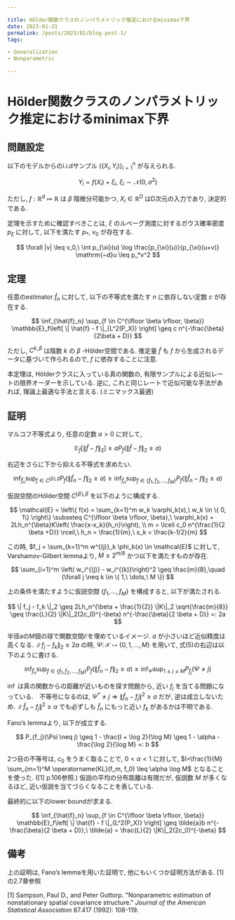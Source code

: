 ```yaml
---

title: Hölder関数クラスのノンパラメトリック推定におけるminimax下界
date: 2023-01-31
permalink: /posts/2023/01/blog-post-1/
tags:

- Generalization
- Nonparametric

---
```


# Hölder関数クラスのノンパラメトリック推定におけるminimax下界

## 問題設定

以下のモデルからのi.i.dサンプル $\{(X_i, Y_i)\}_{i=1}^n$ が与えられる. 

$$
Y_i = f(X_i) + \xi_i,\ \xi_i \sim \mathcal{N}(0, \sigma^2)
$$

ただし, $f: \mathbb{R}^d \mapsto \mathbb{R}$ は $\beta$ 階微分可能かつ, $X_i \in \mathbb{R}^D$ はD次元の入力であり, 決定的である.

定理を示すために確認すべきことは, $\xi$ のルベーグ測度に対するガウス確率密度 $p_{\xi}$ に対して, 以下を満たす $p_*,\ v_0$ が存在する.

$$
\forall |v| \leq v_0,\ \int p_{\xi}(u) \log \frac{p_{\xi}(u)}{p_{\xi}(u+v)} \mathrm{~d}u \leq p_*v^2
$$

## 定理

任意のestimator $\hat{f}_n$ に対して, 以下の不等式を満たす $n$ に依存しない定数 $c$ が存在する. 

$$
\inf_{\hat{f}_n} \sup_{f \in C^{\lfloor \beta \rfloor, \beta}} \mathbb{E}_f\left[ \| \hat{f} - f \|_{L^2(P_X)} \right] \geq c n^{-\frac{\beta}{2\beta + D}}
$$

ただし, $C^{k, \beta}$ は階数 $k$ の $\beta$ -Hölder空間である. 推定量 $\hat{f}$ も $f$ から生成されるデータに基づいて作られるので, $f$ に依存することに注意. 

本定理は, Hölderクラスに入っている真の関数の, 有限サンプルによる近似レートの限界オーダーを示している. 逆に, これと同じレートで近似可能な手法があれば, 理論上最適な手法と言える. (ミニマックス最適)

## 証明

マルコフ不等式より,  任意の定数 $a>0$ に対して, 

$$
\mathbb{E}_f\left[ \| \hat{f} - f \|_2 \right] \geq a P_f(\| \hat{f} - f \|_2 \geq a)
$$

右辺をさらに下から抑える不等式を求めたい. 

$$
\inf_{\hat{f}_n} \sup_{f \in C^{\lfloor \beta \rfloor, \beta}} P_f \left(\| \hat{f}_n - f \|_2 \geq a \right) \geq \inf_{\hat{f}_n} \sup_{f \in \{ f_1, f_2,\dots, f_M \}} P_f \left(\| \hat{f}_n - f \|_2 \geq a \right)
$$

仮説空間のHölder空間 $C^{\lfloor \beta \rfloor, \beta}$ を以下のように構成する. 

$$
\mathcal{E} = \left\{ f(x) = \sum_{k=1}^m w_k \varphi_k(x),\ w_k \in \{ 0, 1\} \right\} \subseteq C^{\lfloor \beta \rfloor, \beta},\ \varphi_k(x) = 2Lh_n^{\beta}K\left( \frac{x-x_k}{h_n}\right), \\
m = \lceil c_0 n^{\frac{1}{2 \beta +D}} \rceil,\ h_n = \frac{1}{m},\ x_k = \frac{k-1/2}{m}
$$

この時,  $f_j = \sum_{k=1}^m w^{(j)}_k \phi_k(x) \in  \mathcal{E}$ に対して,  Varshamov-Gilbert lemmaより, $M \geq 2^{m/8}$ かつ以下を満たすものが存在. 

$$
\sum_{i=1}^m \left( w_i^{(j)} - w_i^{(k)}\right)^2 \geq \frac{m}{8},\quad (\forall j \neq k \in \{ 1,\ \dots,\ M \})
$$

上の条件を満たすように仮説空間 $\{ f_1, \dots, f_M \}$ を構成すると, 以下が満たされる. 

$$
\| f_j - f_k \|_2 \geq 2Lh_n^{\beta + \frac{1}{2}} \|K\|_2 \sqrt{\frac{m}{8}} \geq \frac{L}{2} \|K\|_2(2c_0)^{-\beta} n^{-\frac{\beta}{2 \beta + D}} =: 2a
$$

半径aのM個の球で関数空間$\mathcal{E}$を埋めているイメージ. $a$ が小さいほど近似精度は高くなる. $\| f_j - f_k \|_2 \geq 2a$ の時, $\Psi \colon \mathcal{X} \mapsto \{0, 1, \dots, M \}$ を用いて, 式(5)の右辺は以下のように書ける. 

$$
\inf_{\hat{f}_n} \sup_{f \in \{ f_1, f_2,\dots, f_M \}} P_f \left(\| \hat{f}_n - f \|_2 \geq a \right) \geq \inf_{\Psi} \sup_{1 \leq j \leq M} P_{f_j}(\Psi \neq j)
$$

$\inf$ は真の関数からの距離が近いものを探す問題から, 近い $f_j$ を当てる問題になっている.　不等号になるのは, $\Psi^* \neq j \Rightarrow \| \hat{f}_n - f_j\|^2 \geq a$ だが, 逆は成立しないため. $\| \hat{f}_n - f_j\|^2 \geq a$ でも必ずしも $\hat{f}_n$ にもっと近い $f_k$ があるかは不明である.

Fano’s lemmaより, 以下が成立する. 

$$
P_{f_j}(\Psi \neq j) \geq 1 - \frac{I + \log 2}{\log M} \geq 1 - \alpha - \frac{\log 2}{\log M} =: b
$$

2つ目の不等号は, $c_0$ をうまく取ることで, $0 < \alpha < 1$ に対して, $I=\frac{1}{M} \sum_{m=1}^M \operatorname{KL}(f_m, f_0) \leq \alpha \log M$ となることを使った. ([1] p.106参照.) 仮説の平均の分布距離は有限だが, 仮説数 $M$ が多くなるほど, 近い仮説を当てづらくなることを表している. 

最終的に以下のlower boundが求まる. 

$$
\inf_{\hat{f}_n} \sup_{f \in C^{\lfloor \beta \rfloor, \beta}} \mathbb{E}_f\left[ \| \hat{f} - f \|_{L^2(P_X)} \right] \geq \tilde{a}b n^{-\frac{\beta}{2 \beta + D}},\ \tilde{a} = \frac{L}{2} \|K\|_2(2c_0)^{-\beta}
$$

## 備考

上の証明は, Fano’s lemmaを用いた証明で, 他にもいくつか証明方法がある. [1]の2.7章参照

[1] Sampson, Paul D., and Peter Guttorp. "Nonparametric estimation of nonstationary spatial covariance structure." *Journal of the American Statistical Association* 87.417 (1992): 108-119.

